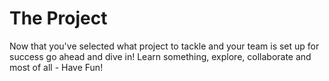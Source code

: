 # The Project

Now that you've selected what project to tackle and your team is set up for success go ahead and dive in!  Learn something, explore, collaborate and most of all - Have Fun!